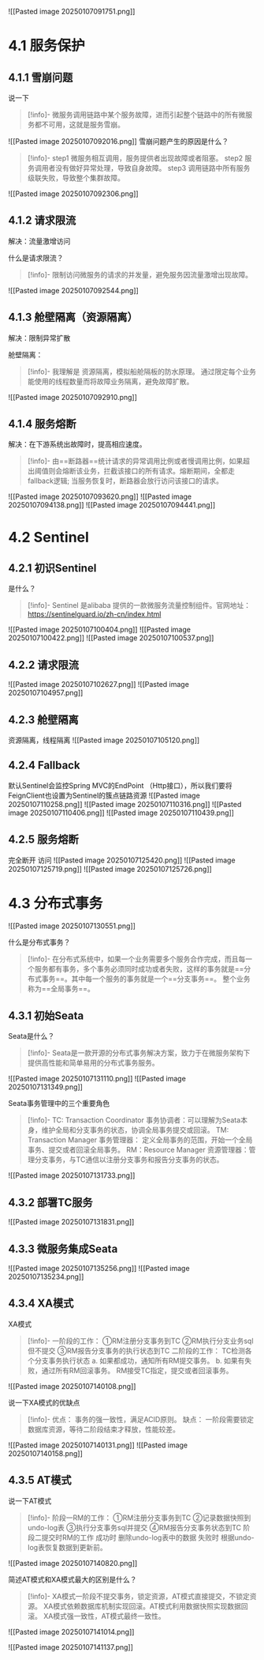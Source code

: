 ![[Pasted image 20250107091751.png]]
# 4.1 服务保护
## 4.1.1 雪崩问题

说一下
>[!info]-
>微服务调用链路中某个服务故障，进而引起整个链路中的所有微服务都不可用，这就是服务雪崩。


![[Pasted image 20250107092016.png]]
雪崩问题产生的原因是什么？
>[!info]-
>step1 微服务相互调用，服务提供者出现故障或者阻塞。
>step2 服务调用者没有做好异常处理，导致自身故障。
>step3 调用链路中所有服务级联失败，导致整个集群故障。

![[Pasted image 20250107092306.png]]
## 4.1.2 请求限流
解决：流量激增访问

什么是请求限流？
>[!info]-
>限制访问微服务的请求的并发量，避免服务因流量激增出现故障。

![[Pasted image 20250107092544.png]]
## 4.1.3 舱壁隔离（资源隔离）
解决：限制异常扩散

舱壁隔离：
>[!info]-
>我理解是 资源隔离，模拟船舱隔板的防水原理。 通过限定每个业务能使用的线程数量而将故障业务隔离，避免故障扩散。

![[Pasted image 20250107092910.png]]
## 4.1.4 服务熔断
解决：在下游系统出故障时，提高相应速度。

>[!info]-
>由==断路器==统计请求的异常调用比例或者慢调用比例，如果超出阈值则会熔断该业务，拦截该接口的所有请求。熔断期间，全都走fallback逻辑; 当服务恢复时，断路器会放行访问该接口的请求。

![[Pasted image 20250107093620.png]]
![[Pasted image 20250107094138.png]]
![[Pasted image 20250107094441.png]]

# 4.2 Sentinel

## 4.2.1 初识Sentinel

是什么？
>[!info]-
>Sentinel 是alibaba 提供的一款微服务流量控制组件。官网地址：https://sentinelguard.io/zh-cn/index.html

![[Pasted image 20250107100404.png]]
![[Pasted image 20250107100422.png]]
![[Pasted image 20250107100537.png]]
## 4.2.2 请求限流
![[Pasted image 20250107102627.png]]
![[Pasted image 20250107104957.png]]
## 4.2.3 舱壁隔离
资源隔离，线程隔离
![[Pasted image 20250107105120.png]]
## 4.2.4 Fallback
默认Sentinel会监控Spring MVC的EndPoint （Http接口），所以我们要将FeignClient也设置为Sentinel的簇点链路资源
![[Pasted image 20250107110258.png]]
![[Pasted image 20250107110316.png]]
![[Pasted image 20250107110406.png]]
![[Pasted image 20250107110439.png]]
## 4.2.5 服务熔断
完全断开 访问
![[Pasted image 20250107125420.png]]
![[Pasted image 20250107125719.png]]
![[Pasted image 20250107125726.png]]

# 4.3 分布式事务
![[Pasted image 20250107130551.png]]

什么是分布式事务？

>[!info]-
>在分布式系统中，如果一个业务需要多个服务合作完成，而且每一个服务都有事务，多个事务必须同时成功或者失败，这样的事务就是==分布式事务==。其中每一个服务的事务就是一个==分支事务==。 整个业务称为==全局事务==。 



## 4.3.1 初始Seata
Seata是什么？
>[!info]-
>Seata是一款开源的分布式事务解决方案，致力于在微服务架构下提供高性能和简单易用的分布式事务服务。


![[Pasted image 20250107131110.png]]
![[Pasted image 20250107131349.png]]

Seata事务管理中的三个重要角色
>[!info]-
>TC: Transaction Coordinator 事务协调者：可以理解为Seata本身，维护全局和分支事务的状态，协调全局事务提交或回滚。
>TM: Transaction Manager 事务管理器： 定义全局事务的范围，开始一个全局事务、提交或者回滚全局事务。
>RM：Resource Manager 资源管理器：管理分支事务，与TC通信以注册分支事务和报告分支事务的状态。


![[Pasted image 20250107131733.png]]
## 4.3.2 部署TC服务
![[Pasted image 20250107131831.png]]
## 4.3.3 微服务集成Seata
![[Pasted image 20250107135256.png]]
![[Pasted image 20250107135234.png]]
## 4.3.4 XA模式

XA模式
>[!info]-
>一阶段的工作：
>①RM注册分支事务到TC
>②RM执行分支业务sql但不提交
>③RM报告分支事务的执行状态到TC
>二阶段的工作：
>TC检测各个分支事务执行状态
>	a. 如果都成功，通知所有RM提交事务。
>	b. 如果有失败，通过所有RM回滚事务。
>RM接受TC指定，提交或者回滚事务。


![[Pasted image 20250107140108.png]]

说一下XA模式的优缺点
>[!info]-
>优点：
>事务的强一致性，满足ACID原则。
>缺点：
>一阶段需要锁定数据库资源，等待二阶段结束才释放，性能较差。


![[Pasted image 20250107140131.png]]
![[Pasted image 20250107140158.png]]
## 4.3.5 AT模式
说一下AT模式
>[!info]-
>阶段一RM的工作：
>①RM注册分支事务到TC
>②记录数据快照到undo-log表
>③执行分支事务sql并提交
>④RM报告分支事务状态到TC
>阶段二提交时RM的工作
>成功时 删除undo-log表中的数据
>失败时 根据undo-log表恢复数据到更新前。

![[Pasted image 20250107140820.png]]


简述AT模式和XA模式最大的区别是什么？
>[!info]-
>XA模式一阶段不提交事务，锁定资源，AT模式直接提交，不锁定资源。
>XA模式依赖数据库机制实现回滚。AT模式利用数据快照实现数据回滚。
>XA模式强一致性，AT模式最终一致性。

![[Pasted image 20250107141014.png]]

![[Pasted image 20250107141137.png]]
